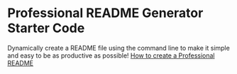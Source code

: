 # Professional README Generator Starter Code
Dynamically create a README file using the command line to make it simple and easy to be as productive as possible!
[How to create a Professional README](./readme-guide.md)
